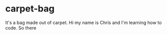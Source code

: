 # carpet-bag
It's a bag made out of carpet.
Hi my name is Chris and I'm learning how to code.
So there
